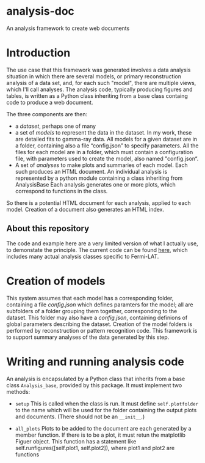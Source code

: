 # analysis-doc
An analysis framework to create web documents

# Introduction

The use case that this framework was generated involves a data analysis situation in which there are several models, or primary reconstruction analysis of a data set, and, for each such "model", there are multiple views, which I'll call analyses.  The analysis code, typically producing figures and tables, is written as a Python class inheriting from a base class containg code to produce a web document.

The three components are then:

* a _dataset_, perhaps one of many
* a set of _models_ to represent the data in  the dataset. In my work, these are detailed fits to gamma-ray data. All models for a given dataset are in a folder, containing also a file “config.json” to specify parameters. All the files for each model are in a folder, which must contain a configuration file, with parameters used to create the model, also named "config.json“.
* A set of _analyses_ to make plots and summaries of each model. Each such produces an HTML document. An individual analysis is represented by a python module containing a class inheriting from AnalysisBase
Each analysis generates one or more plots, which correspond to functions in the class.

So there is a potential HTML document for each analysis, applied to each model. Creation of a document also generates an HTML index.

## About this repository
The code and example here are a very limited version of what I actually use, to demonstate the principle. The current code can be found
[here](https://github.com/tburnett/pointlike/tree/master/python/uw/like2/analyze), which includes many actual analysis classes specific to Fermi-LAT.

# Creation of models
This system assumes that each model has a corresponding folder, containing a file _config.json_ which defines paramters for the model; all are subfolders of a folder grouping them together, corresponding to the dataset. This folder may also have a _config.json_, containing definions of global parameters describing the dataset. Creation of the model folders is performed by reconstruction or pattern recognition code. This framework is to support summary analyses of the data generated by this step.

# Writing and running analysis code
An analysis is encapsulated by a Python class that inherits from a base class `Analysis_base`, provided by this package. It must implement two methods:

* `setup`
This is called when the class is run. It must define `self.plotfolder` to the name which will be used for the folder containing the output plots and documents. (There should not be an `__init__`.)

* `all_plots` 
Plots to be added to the document are each generated by a member function. If there is to be a plot, it must retun the matplotlib Figuer object. This function has a statement like self.runfigures([self.plot1, self.plot2]), where plot1 and plot2 are functions

